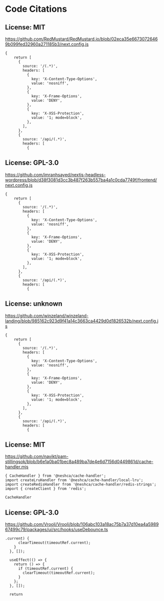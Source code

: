 # Code Citations

## License: MIT

<https://github.com/RedMustard/RedMustard.io/blob/02eca35e66730726469b099fed32960a271185b3/next.config.js>

```
{
    return [
      {
        source: '/(.*)',
        headers: [
          {
            key: 'X-Content-Type-Options',
            value: 'nosniff',
          },
          {
            key: 'X-Frame-Options',
            value: 'DENY',
          },
          {
            key: 'X-XSS-Protection',
            value: '1; mode=block',
          },
        ],
      },
      {
        source: '/api/(.*)',
        headers: [
          {
```

## License: GPL-3.0

<https://github.com/imranhsayed/nextjs-headless-wordpress/blob/d38f3081d3cc3b487f263b557ba4a1c0cda7749f/frontend/next.config.js>

```
{
    return [
      {
        source: '/(.*)',
        headers: [
          {
            key: 'X-Content-Type-Options',
            value: 'nosniff',
          },
          {
            key: 'X-Frame-Options',
            value: 'DENY',
          },
          {
            key: 'X-XSS-Protection',
            value: '1; mode=block',
          },
        ],
      },
      {
        source: '/api/(.*)',
        headers: [
          {
```

## License: unknown

<https://github.com/winzeland/winzeland-landing/blob/985162c923d9f41a14c3663ca4429d0d1826532b/next.config.js>

```
{
    return [
      {
        source: '/(.*)',
        headers: [
          {
            key: 'X-Content-Type-Options',
            value: 'nosniff',
          },
          {
            key: 'X-Frame-Options',
            value: 'DENY',
          },
          {
            key: 'X-XSS-Protection',
            value: '1; mode=block',
          },
        ],
      },
      {
        source: '/api/(.*)',
        headers: [
          {
```

## License: MIT

<https://github.com/navikt/pam-stillingsok/blob/b6e1a0ba01bec8a489ba7de4e6d7156d0449861d/cache-handler.mjs>

```
{ CacheHandler } from '@neshca/cache-handler';
import createLruHandler from '@neshca/cache-handler/local-lru';
import createRedisHandler from '@neshca/cache-handler/redis-strings';
import { createClient } from 'redis';

CacheHandler
```

## License: GPL-3.0

<https://github.com/Vrooli/Vrooli/blob/106abc103a18ac75b7a37d10ea4a598967499c79/packages/ui/src/hooks/useDebounce.ts>

```
.current) {
      clearTimeout(timeoutRef.current);
    }
  }, []);

  useEffect(() => {
    return () => {
      if (timeoutRef.current) {
        clearTimeout(timeoutRef.current);
      }
    };
  }, []);

  return
```
